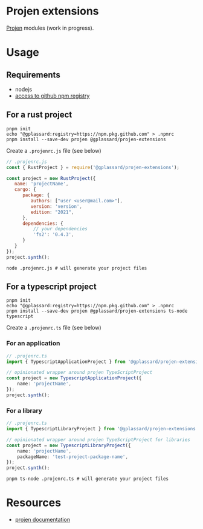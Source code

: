 # Projen extensions

[Projen](https://github.com/projen/projen) modules (work in progress).


# Usage

## Requirements
* nodejs
* [access to github npm registry](https://docs.github.com/en/packages/working-with-a-github-packages-registry/working-with-the-npm-registry)

## For a rust project

```shell
pnpm init
echo "@gplassard:registry=https://npm.pkg.github.com" > .npmrc
pnpm install --save-dev projen @gplassard/projen-extensions
```

Create a `.projenrc.js` file (see below)


```javascript
// .projenrc.js
const { RustProject } = require('@gplassard/projen-extensions');

const project = new RustProject({
   name: 'projectName',
   cargo: {
      package: {
         authors: ["user <user@mail.com>"],
         version: 'version',
         edition: "2021",
      },
      dependencies: {
          // your dependencies
          'fs2': '0.4.3',
      }
   }
});
project.synth();
```


```shell
node .projenrc.js # will generate your project files
```

## For a typescript project

```shell
pnpm init
echo "@gplassard:registry=https://npm.pkg.github.com" > .npmrc
pnpm install --save-dev projen @gplassard/projen-extensions ts-node typescript
```

Create a `.projenrc.ts` file (see below)

### For an application
```typescript
// .projenrc.ts
import { TypescriptApplicationProject } from '@gplassard/projen-extensions';

// opinionated wrapper around projen TypeScriptProject
const project = new TypescriptApplicationProject({
    name: 'projectName',
});
project.synth();
```

### For a library
```typescript
// .projenrc.ts
import { TypescriptLibraryProject } from '@gplassard/projen-extensions';

// opinionated wrapper around projen TypeScriptProject for libraries
const project = new TypescriptLibraryProject({
    name: 'projectName', 
    packageName: 'test-project-package-name',
});
project.synth();
```

```shell
pnpm ts-node .projenrc.ts # will generate your project files
```

# Resources
* [projen documentation](https://projen.io/)
